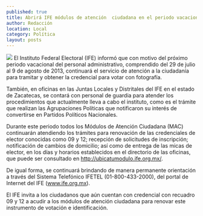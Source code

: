 ```yaml
---
published: true
title: Abrirá IFE módulos de atención  ciudadana en el periodo vacacional
author: Redacción
location: Local
category: Política
layout: posts
---
```


![](http://i.imgur.com/qHF3syfm.jpg)
El Instituto Federal Electoral (IFE) informó que con motivo del próximo periodo vacacional del personal administrativo, comprendido del 29 de julio al 9 de agosto de 2013, continuará el servicio de atención a la ciudadanía para tramitar y obtener la credencial para votar con fotografía.

También, en oficinas en las Juntas Locales y Distritales del IFE en el estado de Zacatecas, se contará con personal de guardia para atender los procedimientos que actualmente lleva a cabo el instituto, como es el trámite que realizan las Agrupaciones Políticas que notificaron su interés de convertirse en Partidos Políticos Nacionales.

Durante este periodo todos los Módulos de Atención Ciudadana (MAC) continuarán atendiendo los trámites para renovación de las credenciales de elector conocidas como 09 y 12; recepción de solicitudes de inscripción; notificación de cambios de domicilio; así como de entrega de las micas de elector, en los días y horarios establecidos en el directorio de las oficinas, que puede ser consultado en http://ubicatumodulo.ife.org.mx/.

De igual forma, se continuará brindando de manera permanente orientación a través del Sistema Telefónico IFETEL (01-800-433-2000), del portal de Internet del IFE (www.ife.org.mx).

El IFE invita a los ciudadanos que aún cuentan con credencial con recuadro 09 y 12 a acudir a los módulos de atención ciudadana para renovar este instrumento de votación e identificación. 
